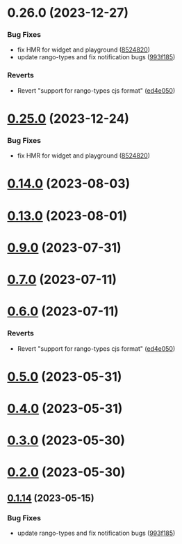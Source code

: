 # 0.26.0 (2023-12-27)


### Bug Fixes

* fix HMR for widget and playground ([8524820](https://github.com/yeager-eren/rango-client/commit/8524820f10cf0b8921f3db0c4f620ff98daa4103))
* update rango-types and fix notification bugs ([993f185](https://github.com/yeager-eren/rango-client/commit/993f185e0b8c5e5e15a2c65ba2d85d1f9c8daa90))


### Reverts

* Revert "support for rango-types cjs format" ([ed4e050](https://github.com/yeager-eren/rango-client/commit/ed4e050bfc0dcde7aeffa6b0d73b02080a5721eb))



# [0.25.0](https://github.com/rango-exchange/rango-client/compare/provider-coinbase@0.23.0...provider-coinbase@0.25.0) (2023-12-24)


### Bug Fixes

* fix HMR for widget and playground ([8524820](https://github.com/rango-exchange/rango-client/commit/8524820f10cf0b8921f3db0c4f620ff98daa4103))



# [0.14.0](https://github.com/rango-exchange/rango-client/compare/provider-coinbase@0.13.0...provider-coinbase@0.14.0) (2023-08-03)



# [0.13.0](https://github.com/rango-exchange/rango-client/compare/provider-coinbase@0.12.0...provider-coinbase@0.13.0) (2023-08-01)



# [0.9.0](https://github.com/rango-exchange/rango-client/compare/provider-coinbase@0.8.0...provider-coinbase@0.9.0) (2023-07-31)



# [0.7.0](https://github.com/rango-exchange/rango-client/compare/provider-coinbase@0.6.0...provider-coinbase@0.7.0) (2023-07-11)



# [0.6.0](https://github.com/rango-exchange/rango-client/compare/provider-coinbase@0.5.0...provider-coinbase@0.6.0) (2023-07-11)


### Reverts

* Revert "support for rango-types cjs format" ([ed4e050](https://github.com/rango-exchange/rango-client/commit/ed4e050bfc0dcde7aeffa6b0d73b02080a5721eb))



# [0.5.0](https://github.com/rango-exchange/rango-client/compare/provider-coinbase@0.4.0...provider-coinbase@0.5.0) (2023-05-31)



# [0.4.0](https://github.com/rango-exchange/rango-client/compare/provider-coinbase@0.3.0...provider-coinbase@0.4.0) (2023-05-31)



# [0.3.0](https://github.com/rango-exchange/rango-client/compare/provider-coinbase@0.2.0...provider-coinbase@0.3.0) (2023-05-30)



# [0.2.0](https://github.com/rango-exchange/rango-client/compare/provider-coinbase@0.1.15...provider-coinbase@0.2.0) (2023-05-30)



## [0.1.14](https://github.com/rango-exchange/rango-client/compare/provider-coinbase@0.1.13...provider-coinbase@0.1.14) (2023-05-15)


### Bug Fixes

* update rango-types and fix notification bugs ([993f185](https://github.com/rango-exchange/rango-client/commit/993f185e0b8c5e5e15a2c65ba2d85d1f9c8daa90))



